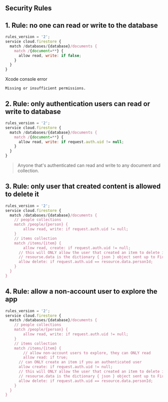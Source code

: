 ## Security Rules 

## 1. Rule: no one can read or write to the database

```javascript 
rules_version = '2';
service cloud.firestore {
  match /databases/{database}/documents {
    match /{document=**} {
      allow read, write: if false;
    }
  }
}
```

Xcode console error
```
Missing or insufficient permissions.
```

## 2. Rule: only authentication users can read or write to database 

```javascript 
rules_version = '2';
service cloud.firestore {
  match /databases/{database}/documents {
    match /{document=**} {
      allow read, write: if request.auth.uid != null;
    }
  }
}
```

> Anyone that's authenticated can read and write to any document and collection. 

## 3. Rule: only user that created content is allowed to delete it 

```javascript
rules_version = '2';
service cloud.firestore {
  match /databases/{database}/documents {
  	// people collections
  	match /people/{person} {
    	allow read, write: if request.auth.uid != null; 
    }
  	// items collection
    match /items/{item} {
    	allow read, create: if request.auth.uid != null;
      // this will ONLY allow the user that created an item to delete it 
      // resourse.data is the dictionary { json } object sent up to Firebase
      allow delete: if request.auth.uid == resource.data.personId;
    }
  }
}
```

## 4. Rule: allow a non-account user to explore the app 

```javascript 
rules_version = '2';
service cloud.firestore {
  match /databases/{database}/documents {
  	// people collections
  	match /people/{person} {
    	allow read, write: if request.auth.uid != null; 
    }
  	// items collection
    match /items/{item} {
    	// allow non-account users to explore, they can ONLY read 
    	allow read: if true; 
      // can ONLY create an item if you an authenticated user
      allow create: if request.auth.uid != null;
      // this will ONLY allow the user that created an item to delete it 
      // resourse.data is the dictionary { json } object sent up to Firebase
      allow delete: if request.auth.uid == resource.data.personId;
    }
  }
}
```

